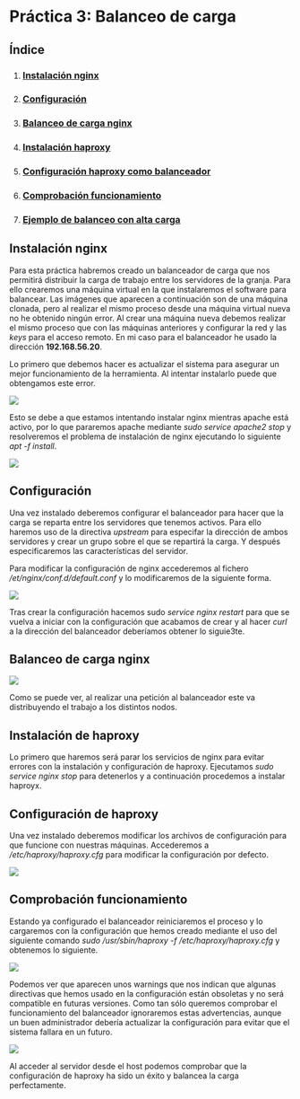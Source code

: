 # Práctica 3: Balanceo de carga

## Índice

1. ### [Instalación nginx](#id1)
2. ### [Configuración](#id2)
3. ### [Balanceo de carga nginx](#id3)
4. ### [Instalación haproxy](#id4)
5. ### [Configuración haproxy como balanceador](#id5)
6. ### [Comprobación funcionamiento](#id6)
7. ### [Ejemplo de balanceo con alta carga](#id7)


<div id='id1' />

## Instalación nginx

Para esta práctica habremos creado un balanceador de carga que nos permitirá distribuir la carga de trabajo entre los servidores de la granja. Para ello crearemos una máquina virtual en la que instalaremos el software para balancear. Las imágenes que aparecen a continuación son de una máquina clonada, pero al realizar el mismo proceso desde una máquina virtual nueva no he obtenido ningún error. Al crear una máquina nueva debemos realizar el mismo proceso que con las máquinas anteriores y configurar la red y las *keys* para el acceso remoto. En mi caso para el balanceador he usado la dirección **192.168.56.20**.

Lo primero que debemos hacer es actualizar el sistema para asegurar un mejor funcionamiento de la herramienta. Al intentar instalarlo puede que obtengamos este error.

![](./images/error_nginx.PNG)

Esto se debe a que estamos intentando instalar nginx mientras apache está activo, por lo que pararemos apache mediante *sudo service apache2 stop* y resolveremos el problema de instalación de nginx ejecutando lo siguiente *apt -f install*.

![](./images/arreglado_nginx.PNG)

<div id='id2' />

## Configuración

Una vez instalado deberemos configurar el balanceador para hacer que la carga se reparta entre los servidores que tenemos activos. Para ello haremos uso de la directiva *upstream* para especifar la dirección de ambos servidores y crear un grupo sobre el que se repartirá la carga. Y después especificaremos las características del servidor.

Para modificar la configuración de nginx accederemos al fichero */et/nginx/conf.d/default.conf* y lo modificaremos de la siguiente forma.

![](./images/nginx_conf.PNG)



Tras crear la configuración hacemos sudo *service nginx restart* para que se vuelva a iniciar con la configuración que acabamos de crear y al hacer *curl* a la dirección del balanceador deberíamos obtener lo siguie3te.


<div id='id3' />


## Balanceo de carga nginx


![](./images/nginx_funciona.PNG)



Como se puede ver, al realizar una petición al balanceador este va distribuyendo el trabajo a los distintos nodos.

<div id='id4' />

## Instalación de haproxy

Lo primero que haremos será parar los servicios de nginx para evitar errores con la instalación y configuración de haproxy. Ejecutamos *sudo service nginx stop* para detenerlos y a continuación procedemos a instalar haproyx.


<div id='id5' />

## Configuración de haproxy


Una vez instalado deberemos modificar los archivos de configuración para que funcione con nuestras máquinas. Accederemos a */etc/haproxy/haproxy.cfg* para modificar la configuración por defecto.

![](./images/haproxy_conf.PNG)


## Comprobación funcionamiento

Estando ya configurado el balanceador reiniciaremos el proceso y lo cargaremos con la configuración que hemos creado mediante el uso del siguiente comando *sudo /usr/sbin/haproxy -f /etc/haproxy/haproxy.cfg* y obtenemos lo siguiente.

![](./images/haproxy_restart.PNG)

Podemos ver que aparecen unos warnings que nos indican que algunas directivas que hemos usado en la configuración están obsoletas y no será compatible en futuras versiones. Como tan sólo queremos comprobar el funcionamiento del balanceador ignoraremos estas advertencias, aunque un buen administrador debería actualizar la configuración para evitar que el sistema fallara en un futuro.

![](./images/haproxy_funciona.PNG)

Al acceder al servidor desde el host podemos comprobar que la configuración de haproxy ha sido un éxito y balancea la carga perfectamente.